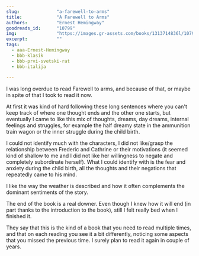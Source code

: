 ```yaml
---
slug:              "a-farewell-to-arms"
title:             "A Farewell to Arms"
authors:           "Ernest Hemingway"
goodreads_id:      "10799"
img:               "https://images.gr-assets.com/books/1313714836l/10799.jpg"
excerpt:           ""
tags:
  - aaa-Ernest-Hemingway
  - bbb-klasik
  - bbb-prvi-svetski-rat
  - bbb-italija
  
---
```


I was long overdue to read Farewell to arms, and because of that, or maybe in spite of that I took to read it now.

At first it was kind of hard following these long sentences where you can't keep track of where one thought ends and the 
other one starts, but eventually I came to like this mix of thoughts, dreams, day dreams, internal feelings and 
struggles, for example the half dreamy state in the ammunition train wagon or the inner struggle during the child birth.

I could not identify much with the characters, I did not like/grasp the relationship between Frederic and Cathrine or 
their motivations (it seemed kind of shallow to me and I did not like her willingness to negate and completely subordinate 
herself). What I could identify with is the fear and anxiety during the child birth, all the thoughts and their negations 
that repeatedly came to his mind.

I like the way the weather is described and how it often complements the dominant sentiments of the story.

The end of the book is a real downer. Even though I knew how it will end (in part thanks to the introduction to the 
book), still I felt really bed when I finished it.

They say that this is the kind of a book that you need to read multiple times, and that on each reading you see it a bit 
differently, noticing some aspects that you missed the previous time. I surely plan to read it again in couple of years.